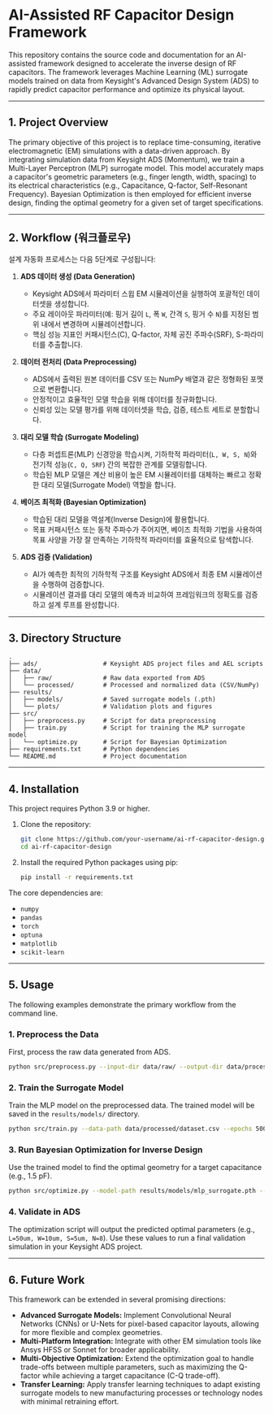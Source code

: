 # AI-Assisted RF Capacitor Design Framework

This repository contains the source code and documentation for an AI-assisted framework designed to accelerate the inverse design of RF capacitors. The framework leverages Machine Learning (ML) surrogate models trained on data from Keysight's Advanced Design System (ADS) to rapidly predict capacitor performance and optimize its physical layout.

---

## 1. Project Overview
<!-- 한국어 주석: 프로젝트 개요 -->
<!-- AI 기반 RF 캐패시터 자동 설계 프레임워크로, ADS에서 얻은 데이터를 이용해 학습과 역설계를 수행합니다. -->

The primary objective of this project is to replace time-consuming, iterative electromagnetic (EM) simulations with a data-driven approach. By integrating simulation data from Keysight ADS (Momentum), we train a Multi-Layer Perceptron (MLP) surrogate model. This model accurately maps a capacitor's geometric parameters (e.g., finger length, width, spacing) to its electrical characteristics (e.g., Capacitance, Q-factor, Self-Resonant Frequency). Bayesian Optimization is then employed for efficient inverse design, finding the optimal geometry for a given set of target specifications.

---

## 2. Workflow (워크플로우)
<!-- 한국어 주석: 프레임워크 동작 흐름 -->

설계 자동화 프로세스는 다음 5단계로 구성됩니다:

1.  **ADS 데이터 생성 (Data Generation)**
    -   Keysight ADS에서 파라미터 스윕 EM 시뮬레이션을 실행하여 포괄적인 데이터셋을 생성합니다.
    -   주요 레이아웃 파라미터(예: 핑거 길이 `L`, 폭 `W`, 간격 `S`, 핑거 수 `N`)를 지정된 범위 내에서 변경하며 시뮬레이션합니다.
    -   핵심 성능 지표인 커패시턴스(C), Q-factor, 자체 공진 주파수(SRF), S-파라미터를 추출합니다.

2.  **데이터 전처리 (Data Preprocessing)**
    -   ADS에서 출력된 원본 데이터를 CSV 또는 NumPy 배열과 같은 정형화된 포맷으로 변환합니다.
    -   안정적이고 효율적인 모델 학습을 위해 데이터를 정규화합니다.
    -   신뢰성 있는 모델 평가를 위해 데이터셋을 학습, 검증, 테스트 세트로 분할합니다.

3.  **대리 모델 학습 (Surrogate Modeling)**
    -   다층 퍼셉트론(MLP) 신경망을 학습시켜, 기하학적 파라미터(`L, W, S, N`)와 전기적 성능(`C, Q, SRF`) 간의 복잡한 관계를 모델링합니다.
    -   학습된 MLP 모델은 계산 비용이 높은 EM 시뮬레이터를 대체하는 빠르고 정확한 대리 모델(Surrogate Model) 역할을 합니다.

4.  **베이즈 최적화 (Bayesian Optimization)**
    -   학습된 대리 모델을 역설계(Inverse Design)에 활용합니다.
    -   목표 커패시턴스 또는 동작 주파수가 주어지면, 베이즈 최적화 기법을 사용하여 목표 사양을 가장 잘 만족하는 기하학적 파라미터를 효율적으로 탐색합니다.

5.  **ADS 검증 (Validation)**
    -   AI가 예측한 최적의 기하학적 구조를 Keysight ADS에서 최종 EM 시뮬레이션을 수행하여 검증합니다.
    -   시뮬레이션 결과를 대리 모델의 예측과 비교하여 프레임워크의 정확도를 검증하고 설계 루프를 완성합니다.

---

## 3. Directory Structure
<!-- 한국어 주석: 프로젝트 폴더 구조 -->

```
.
├── ads/                  # Keysight ADS project files and AEL scripts
├── data/
│   ├── raw/              # Raw data exported from ADS
│   └── processed/        # Processed and normalized data (CSV/NumPy)
├── results/
│   ├── models/           # Saved surrogate models (.pth)
│   └── plots/            # Validation plots and figures
├── src/
│   ├── preprocess.py     # Script for data preprocessing
│   ├── train.py          # Script for training the MLP surrogate model
│   └── optimize.py       # Script for Bayesian Optimization
├── requirements.txt      # Python dependencies
└── README.md             # Project documentation
```

---

## 4. Installation
<!-- 한국어 주석: 설치 및 환경 구성 -->

This project requires Python 3.9 or higher.

1.  Clone the repository:
    ```bash
    git clone https://github.com/your-username/ai-rf-capacitor-design.git
    cd ai-rf-capacitor-design
    ```

2.  Install the required Python packages using pip:
    ```bash
    pip install -r requirements.txt
    ```

The core dependencies are:
- `numpy`
- `pandas`
- `torch`
- `optuna`
- `matplotlib`
- `scikit-learn`

---

## 5. Usage
<!-- 한국어 주석: 사용 예시 -->
<!-- MLP 학습 → Bayesian Optimization 실행 → ADS 재검증 순서로 실행합니다. -->

The following examples demonstrate the primary workflow from the command line.

### 1. Preprocess the Data
First, process the raw data generated from ADS.
```bash
python src/preprocess.py --input-dir data/raw/ --output-dir data/processed/
```

### 2. Train the Surrogate Model
Train the MLP model on the preprocessed data. The trained model will be saved in the `results/models/` directory.
```bash
python src/train.py --data-path data/processed/dataset.csv --epochs 500 --batch-size 32
```

### 3. Run Bayesian Optimization for Inverse Design
Use the trained model to find the optimal geometry for a target capacitance (e.g., 1.5 pF).
```bash
python src/optimize.py --model-path results/models/mlp_surrogate.pth --target-capacitance 1.5e-12
```

### 4. Validate in ADS
The optimization script will output the predicted optimal parameters (e.g., `L=50um, W=10um, S=5um, N=8`). Use these values to run a final validation simulation in your Keysight ADS project.

---

## 6. Future Work
<!-- 한국어 주석: 향후 확장 방향 -->

This framework can be extended in several promising directions:

-   **Advanced Surrogate Models:** Implement Convolutional Neural Networks (CNNs) or U-Nets for pixel-based capacitor layouts, allowing for more flexible and complex geometries.
-   **Multi-Platform Integration:** Integrate with other EM simulation tools like Ansys HFSS or Sonnet for broader applicability.
-   **Multi-Objective Optimization:** Extend the optimization goal to handle trade-offs between multiple parameters, such as maximizing the Q-factor while achieving a target capacitance (C-Q trade-off).
-   **Transfer Learning:** Apply transfer learning techniques to adapt existing surrogate models to new manufacturing processes or technology nodes with minimal retraining effort.